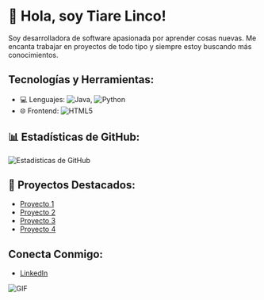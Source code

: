 # 👋 Hola, soy Tiare Linco!

Soy desarrolladora de software apasionada por aprender cosas nuevas. Me encanta trabajar en proyectos de todo tipo y siempre estoy buscando más conocimientos.

## Tecnologías y Herramientas:
- 💻 Lenguajes: ![Java](https://img.shields.io/badge/Java-ED8B00?style=for-the-badge&logo=java&logoColor=white), ![Python](https://img.shields.io/badge/Python-3776AB?style=for-the-badge&logo=python&logoColor=white)
- 🌐 Frontend: ![HTML5](https://img.shields.io/badge/HTML5-E34F26?style=for-the-badge&logo=html5&logoColor=white)

## 📊 Estadísticas de GitHub:
![Estadísticas de GitHub](https://github-readme-stats.vercel.app/api?username=Tatanaiko&show_icons=true&theme=radical)

## 🚀 Proyectos Destacados:
- [Proyecto 1](https://github.com/Tatanaiko/M02-Viajes_Chile)
- [Proyecto 2](https://github.com/Tatanaiko/M04-Sistema-de-Clientes)
- [Proyecto 3](https://github.com/Tatanaiko/M05-StartUp)
- [Proyecto 4](https://github.com/Tatanaiko/M06-BootcApp)

## Conecta Conmigo:
- [LinkedIn](https://www.linkedin.com/in/tiare-linco-toloza-21713b26b/)

![GIF](https://giphy.com/gifs/6Q3M4BIK0lX44)
